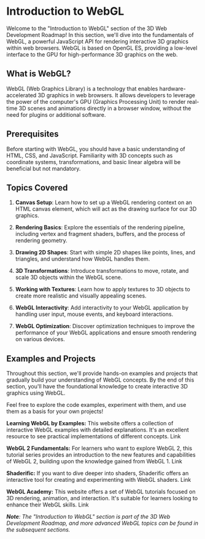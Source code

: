 # Introduction to WebGL

Welcome to the "Introduction to WebGL" section of the 3D Web Development Roadmap! In this section, we'll dive into the fundamentals of WebGL, a powerful JavaScript API for rendering interactive 3D graphics within web browsers. WebGL is based on OpenGL ES, providing a low-level interface to the GPU for high-performance 3D graphics on the web.

## What is WebGL?

WebGL (Web Graphics Library) is a technology that enables hardware-accelerated 3D graphics in web browsers. It allows developers to leverage the power of the computer's GPU (Graphics Processing Unit) to render real-time 3D scenes and animations directly in a browser window, without the need for plugins or additional software.

## Prerequisites

Before starting with WebGL, you should have a basic understanding of HTML, CSS, and JavaScript. Familiarity with 3D concepts such as coordinate systems, transformations, and basic linear algebra will be beneficial but not mandatory.

## Topics Covered

1. **Canvas Setup**: Learn how to set up a WebGL rendering context on an HTML canvas element, which will act as the drawing surface for our 3D graphics.

2. **Rendering Basics**: Explore the essentials of the rendering pipeline, including vertex and fragment shaders, buffers, and the process of rendering geometry.

3. **Drawing 2D Shapes**: Start with simple 2D shapes like points, lines, and triangles, and understand how WebGL handles them.

4. **3D Transformations**: Introduce transformations to move, rotate, and scale 3D objects within the WebGL scene.

5. **Working with Textures**: Learn how to apply textures to 3D objects to create more realistic and visually appealing scenes.

6. **WebGL Interactivity**: Add interactivity to your WebGL application by handling user input, mouse events, and keyboard interactions.

7. **WebGL Optimization**: Discover optimization techniques to improve the performance of your WebGL applications and ensure smooth rendering on various devices.

## Examples and Projects

Throughout this section, we'll provide hands-on examples and projects that gradually build your understanding of WebGL concepts. By the end of this section, you'll have the foundational knowledge to create interactive 3D graphics using WebGL.

Feel free to explore the code examples, experiment with them, and use them as a basis for your own projects!


**Learning WebGL by Examples:** This website offers a collection of interactive WebGL examples with detailed explanations. It's an excellent resource to see practical implementations of different concepts. Link

**WebGL 2 Fundamentals:** For learners who want to explore WebGL 2, this tutorial series provides an introduction to the new features and capabilities of WebGL 2, building upon the knowledge gained from WebGL 1. Link

**Shaderific:** If you want to dive deeper into shaders, Shaderific offers an interactive tool for creating and experimenting with WebGL shaders. Link

**WebGL Academy:** This website offers a set of WebGL tutorials focused on 3D rendering, animation, and interaction. It's suitable for learners looking to enhance their WebGL skills. Link

_**Note**: The "Introduction to WebGL" section is part of the 3D Web Development Roadmap, and more advanced WebGL topics can be found in the subsequent sections._
